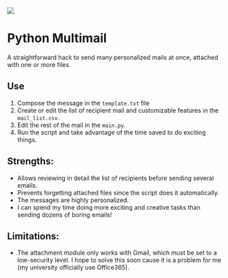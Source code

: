 <img src="https://img.shields.io/github/pipenv/locked/python-version/diegohalabi/mini-hacks">

# Python Multimail

A straightforward hack to send many personalized mails at once, attached with one or more files.

## Use

1. Compose the message in the `template.txt` file
2. Create or edit the list of recipient mail and customizable features in the `mail_list.csv`.
3. Edit the rest of the mail in the `main.py`.
4. Run the script and take advantage of the time saved to do exciting things.

## Strengths:

* Allows reviewing in detail the list of recipients before sending several emails.
* Prevents forgetting attached files since the script does it automatically.
* The messages are highly personalized.
* I can spend my time doing more exciting and creative tasks than sending dozens of boring emails!

## Limitations:

* The attachment module only works with Gmail, which must be set to a low-security level. I hope to solve this soon cause it is a problem for me (my university officially use Office365).